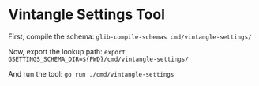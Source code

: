 # Vintangle Settings Tool

First, compile the schema: `glib-compile-schemas cmd/vintangle-settings/`

Now, export the lookup path: `export GSETTINGS_SCHEMA_DIR=${PWD}/cmd/vintangle-settings/`

And run the tool: `go run ./cmd/vintangle-settings`
